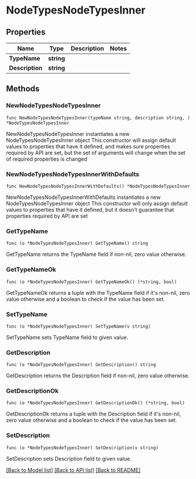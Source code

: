 # NodeTypesNodeTypesInner

## Properties

Name | Type | Description | Notes
------------ | ------------- | ------------- | -------------
**TypeName** | **string** |  | 
**Description** | **string** |  | 

## Methods

### NewNodeTypesNodeTypesInner

`func NewNodeTypesNodeTypesInner(typeName string, description string, ) *NodeTypesNodeTypesInner`

NewNodeTypesNodeTypesInner instantiates a new NodeTypesNodeTypesInner object
This constructor will assign default values to properties that have it defined,
and makes sure properties required by API are set, but the set of arguments
will change when the set of required properties is changed

### NewNodeTypesNodeTypesInnerWithDefaults

`func NewNodeTypesNodeTypesInnerWithDefaults() *NodeTypesNodeTypesInner`

NewNodeTypesNodeTypesInnerWithDefaults instantiates a new NodeTypesNodeTypesInner object
This constructor will only assign default values to properties that have it defined,
but it doesn't guarantee that properties required by API are set

### GetTypeName

`func (o *NodeTypesNodeTypesInner) GetTypeName() string`

GetTypeName returns the TypeName field if non-nil, zero value otherwise.

### GetTypeNameOk

`func (o *NodeTypesNodeTypesInner) GetTypeNameOk() (*string, bool)`

GetTypeNameOk returns a tuple with the TypeName field if it's non-nil, zero value otherwise
and a boolean to check if the value has been set.

### SetTypeName

`func (o *NodeTypesNodeTypesInner) SetTypeName(v string)`

SetTypeName sets TypeName field to given value.


### GetDescription

`func (o *NodeTypesNodeTypesInner) GetDescription() string`

GetDescription returns the Description field if non-nil, zero value otherwise.

### GetDescriptionOk

`func (o *NodeTypesNodeTypesInner) GetDescriptionOk() (*string, bool)`

GetDescriptionOk returns a tuple with the Description field if it's non-nil, zero value otherwise
and a boolean to check if the value has been set.

### SetDescription

`func (o *NodeTypesNodeTypesInner) SetDescription(v string)`

SetDescription sets Description field to given value.



[[Back to Model list]](../README.md#documentation-for-models) [[Back to API list]](../README.md#documentation-for-api-endpoints) [[Back to README]](../README.md)


